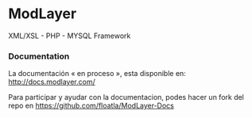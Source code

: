 # ModLayer
XML/XSL - PHP - MYSQL Framework

### Documentation
La documentación « en proceso », esta disponible en: http://docs.modlayer.com/

Para participar y ayudar con la documentacion, podes hacer un fork del repo en
https://github.com/floatla/ModLayer-Docs
